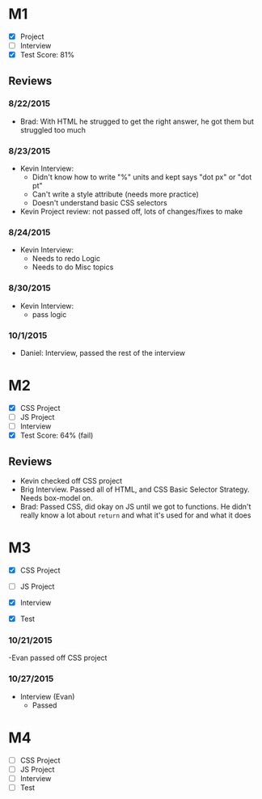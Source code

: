 # M1

- [x] Project
- [ ] Interview
- [x] Test Score: 81%

## Reviews

### 8/22/2015

- Brad: With HTML he strugged to get the right answer, he got them but struggled too much

### 8/23/2015

- Kevin Interview:
  - Didn't know how to write "%" units and kept says "dot px" or "dot pt"
  - Can't write a style attribute (needs more practice)
  - Doesn't understand basic CSS selectors
- Kevin Project review: not passed off, lots of changes/fixes to make

### 8/24/2015

- Kevin Interview:
  - Needs to redo Logic
  - Needs to do Misc topics

### 8/30/2015

- Kevin Interview:
  - pass logic

### 10/1/2015

- Daniel: Interview, passed the rest of the interview

# M2

- [x] CSS Project
- [ ] JS Project
- [ ] Interview
- [x] Test Score: 64% (fail)

## Reviews

- Kevin checked off CSS project
- Brig Interview. Passed all of HTML, and CSS Basic Selector Strategy. Needs box-model on.
- Brad: Passed CSS, did okay on JS until we got to functions. He didn't really know a lot about `return` and what it's used for and what it does


# M3

- [x] CSS Project
- [ ] JS Project
- [x] Interview
- [x] Test 


### 10/21/2015

-Evan passed off CSS project


### 10/27/2015

- Interview (Evan)
  - Passed


# M4

- [ ] CSS Project
- [ ] JS Project
- [ ] Interview
- [ ] Test 
